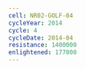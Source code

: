 ```yaml
---
cell: NR02-GOLF-04
cycleYear: 2014
cycle: 4
cycleDate: 2014-04
resistance: 1400000
enlightened: 177000
---
```


